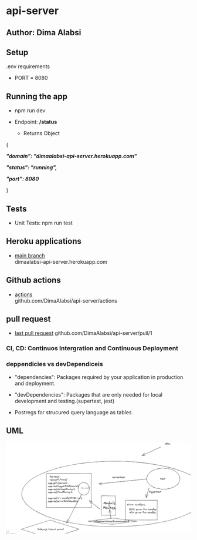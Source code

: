 # api-server


## Author: Dima Alabsi


## Setup
 .env requirements
* PORT = 8080
## Running the app

* npm run dev

* Endpoint:  **/status** 

    * Returns Object

{

  ***"domain": "dimaalabsi-api-server.herokuapp.com"***

  ***"status": "running",***

  ***"port": 8080***

}


## Tests

* Unit Tests: npm run test


## Heroku applications 

*   [main branch](https://dimaalabsi-api-server.herokuapp.com/)  
dimaalabsi-api-server.herokuapp.com

## Github actions

*    [actions](https://github.com/DimaAlabsi/api-server/actions)      
github.com/DimaAlabsi/api-server/actions
## pull request

* [last pull request](https://github.com/DimaAlabsi/api-server/pull/1)
github.com/DimaAlabsi/api-server/pull/1


### CI, CD: Continuos Intergration and Continuous Deployment

### deppendicies vs devDependiceis

* "dependencies": Packages required by your application in production and deployment.

* "devDependencies": Packages that are only needed for local development and testing.(supertest, jest)

* Postregs for strucured query language as tables .

## UML

![notes](img/lab04.png)
